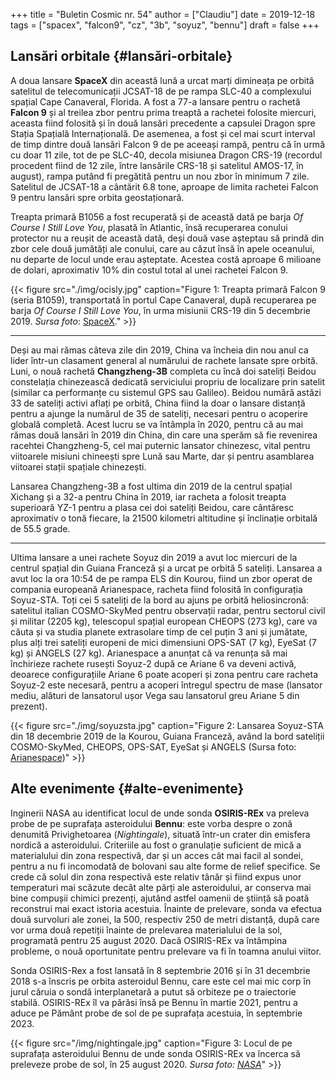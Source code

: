 +++
title = "Buletin Cosmic nr. 54"
author = ["Claudiu"]
date = 2019-12-18
tags = ["spacex", "falcon9", "cz", "3b", "soyuz", "bennu"]
draft = false
+++

## Lansări orbitale {#lansări-orbitale}

A doua lansare **SpaceX** din această lună a urcat marți dimineața pe orbită satelitul de telecomunicații JCSAT-18 de pe rampa SLC-40 a complexului spațial Cape Canaveral, Florida. A fost a 77-a lansare pentru o rachetă **Falcon 9** și al treilea zbor pentru prima treaptă a rachetei folosite miercuri, aceasta fiind folosită și în două lansări precedente a capsulei Dragon spre Stația Spațială Internațională. De asemenea, a fost și cel mai scurt interval de timp dintre două lansări Falcon 9 de pe aceeași rampă, pentru că în urmă cu doar 11 zile, tot de pe SLC-40, decola misiunea Dragon CRS-19 (recordul procedent fiind de 12 zile, între lansările CRS-18 și satelitul AMOS-17, în august), rampa putând fi pregătită pentru un nou zbor în minimum 7 zile. Satelitul de JCSAT-18 a cântărit 6.8 tone, aproape de limita rachetei Falcon 9 pentru lansări spre orbita geostaționară.

Treapta primară B1056 a fost recuperată și de această dată pe barja _Of Course I Still Love You_, plasată în Atlantic, însă recuperarea conului protector nu a reușit de această dată, deși două vase așteptau să prindă din zbor cele două jumătăți ale conului, care au căzut însă în apele oceanului, nu departe de locul unde erau așteptate. Acestea costă aproape 6 milioane de dolari, aproximativ 10% din costul total al unei rachetei Falcon 9.

{{< figure src="./img/ocisly.jpg" caption="Figure 1: Treapta primară Falcon 9 (seria B1059), transportată în portul Cape Canaveral, după recuperarea pe barja _Of Course I Still Love You_, în urma misiunii CRS-19 din 5 decembrie 2019. _Sursa foto_: [SpaceX](https://www.flickr.com/photos/spacex/49185149122/)." >}}

---

Deși au mai rămas câteva zile din 2019, China va încheia din nou anul ca lider într-un clasament general al numărului de rachete lansate spre orbită. Luni, o nouă rachetă **Changzheng-3B** completa cu încă doi sateliți Beidou constelația chinezească dedicată serviciului propriu de localizare prin satelit (similar ca performanțe cu sistemul GPS sau Galileo). Beidou numără astăzi 33 de sateliți activi aflați pe orbită, China fiind la doar o lansare distanță pentru a ajunge la numărul de 35 de sateliți, necesari pentru o acoperire globală completă. Acest lucru se va întâmpla în 2020, pentru că au mai rămas două lansări în 2019 din China, din care una sperăm să fie revenirea racehtei Changzheng-5, cel mai puternic lansator chinezesc, vital pentru viitoarele misiuni chineești spre Lună sau Marte, dar și pentru asamblarea viitoarei stații spațiale chinezești.

Lansarea Changzheng-3B a fost ultima din 2019 de la centrul spațial Xichang și a 32-a pentru China în 2019, iar racheta a folosit treapta superioară YZ-1 pentru a plasa cei doi sateliți Beidou, care cântăresc aproximativ o tonă fiecare, la 21500 kilometri altitudine și înclinație orbitală de 55.5 grade.

---

Ultima lansare a unei rachete Soyuz din 2019 a avut loc miercuri de la centrul spațial din Guiana Franceză și a urcat pe orbită 5 sateliți. Lansarea a avut loc la ora 10:54 de pe rampa ELS din Kourou, fiind un zbor operat de compania europeană Arianespace, racheta fiind folosită în configurația Soyuz-STA. Toți cei 5 sateliți de la bord au ajuns pe orbită heliosincronă: satelitul italian COSMO-SkyMed pentru observații radar, pentru sectorul civil și militar (2205 kg), telescopul spațial european CHEOPS (273 kg), care va căuta și va studia planete extrasolare timp de cel puțin 3 ani și jumătate, plus alți trei sateliți europeni de mici dimensiuni OPS-SAT (7 kg), EyeSat (7 kg)  și ANGELS (27 kg). Arianespace a anunțat că va renunța să mai închirieze rachete rusești Soyuz-2 după ce Ariane 6 va deveni activă, deoarece configurațiile Ariane 6 poate acoperi și zona pentru care racheta Soyuz-2 este necesară, pentru a acoperi întregul spectru de mase (lansator mediu, alături de lansatorul ușor Vega sau lansatorul greu Ariane 5 din prezent).

{{< figure src="./img/soyuzsta.jpg" caption="Figure 2: Lansarea Soyuz-STA din 18 decembrie 2019 de la Kourou, Guiana Franceză, având la bord sateliții COSMO-SkyMed, CHEOPS, OPS-SAT, EyeSat și ANGELS (Sursa foto: [Arianespace](https://twitter.com/Arianespace/status/1207293851238617089/photo/1))" >}}


## Alte evenimente {#alte-evenimente}

Inginerii NASA au identificat locul de unde sonda **OSIRIS-REx** va preleva probe de pe suprafața asteroidului **Bennu**: este vorba despre o zonă denumită Privighetoarea (_Nightingale_), situată într-un crater din emisfera nordică a asteroidului. Criteriile au fost o granulație suficient de mică a materialului din zona respectivă, dar și un acces cât mai facil al sondei, pentru a nu fi incomodată de bolovani sau alte forme de relief specifice. Se crede că solul din zona respectivă este relativ tânăr și fiind expus unor temperaturi mai scăzute decât alte părți ale asteroidului, ar conserva mai bine compușii chimici prezenți, ajutând astfel oamenii de știință să poată reconstrui mai exact istoria acestuia. Înainte de prelevare, sonda va efectua două survoluri ale zonei, la 500, respectiv 250 de metri distanță, după care vor urma două repetiții înainte de prelevarea materialului de la sol, programată pentru 25 august 2020. Dacă OSIRIS-REx va întâmpina probleme, o nouă oportunitate pentru prelevare va fi în toamna anului viitor.

Sonda OSIRIS-Rex a fost lansată în 8 septembrie 2016 și în 31 decembrie 2018 s-a înscris pe orbita asteroidul Bennu, care este cel mai mic corp în jurul căruia o sondă interplanetară a putut să orbiteze pe o traiectorie stabilă. OSIRIS-REx îl va părăsi însă pe Bennu în martie 2021, pentru a aduce pe Pământ probe de sol de pe suprafața acestuia, în septembrie 2023.

{{< figure src="/img/nightingale.jpg" caption="Figure 3: Locul de pe suprafața asteroidului Bennu de unde sonda OSIRIS-REx va încerca să preleveze probe de sol, în 25 august 2020. _Sursa foto: [NASA](https://www.nasa.gov/press-release/x-marks-the-spot-nasa-selects-site-for-asteroid-sample-collection/)_" >}}